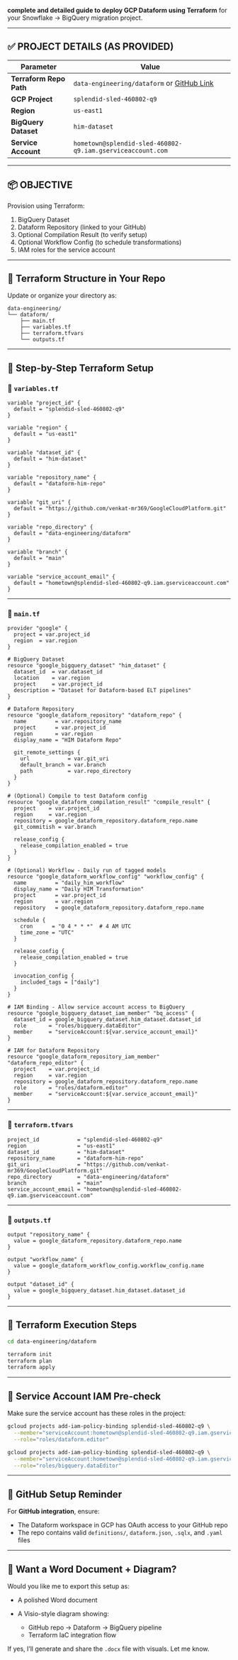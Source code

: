 **complete and detailed guide to deploy GCP Dataform using Terraform** for your Snowflake → BigQuery migration project.

---

## ✅ PROJECT DETAILS (AS PROVIDED)

| Parameter               | Value                                                                                                                                 |
| ----------------------- | ------------------------------------------------------------------------------------------------------------------------------------- |
| **Terraform Repo Path** | `data-engineering/dataform` or [GitHub Link](https://github.com/venkat-mr369/GoogleCloudPlatform/blob/main/data-engineering/dataform) |
| **GCP Project**         | `splendid-sled-460802-q9`                                                                                                             |
| **Region**              | `us-east1`                                                                                                                            |
| **BigQuery Dataset**    | `him-dataset`                                                                                                                         |
| **Service Account**     | `hometown@splendid-sled-460802-q9.iam.gserviceaccount.com`                                                                            |

---

## 📦 OBJECTIVE

Provision using Terraform:

1. BigQuery Dataset
2. Dataform Repository (linked to your GitHub)
3. Optional Compilation Result (to verify setup)
4. Optional Workflow Config (to schedule transformations)
5. IAM roles for the service account

---

## 📁 Terraform Structure in Your Repo

Update or organize your directory as:

```
data-engineering/
└── dataform/
    ├── main.tf
    ├── variables.tf
    ├── terraform.tfvars
    └── outputs.tf
```

---

## 🔧 Step-by-Step Terraform Setup

### 🔹 `variables.tf`

```hcl
variable "project_id" {
  default = "splendid-sled-460802-q9"
}

variable "region" {
  default = "us-east1"
}

variable "dataset_id" {
  default = "him-dataset"
}

variable "repository_name" {
  default = "dataform-him-repo"
}

variable "git_uri" {
  default = "https://github.com/venkat-mr369/GoogleCloudPlatform.git"
}

variable "repo_directory" {
  default = "data-engineering/dataform"
}

variable "branch" {
  default = "main"
}

variable "service_account_email" {
  default = "hometown@splendid-sled-460802-q9.iam.gserviceaccount.com"
}
```

---

### 🔹 `main.tf`

```hcl
provider "google" {
  project = var.project_id
  region  = var.region
}

# BigQuery Dataset
resource "google_bigquery_dataset" "him_dataset" {
  dataset_id  = var.dataset_id
  location    = var.region
  project     = var.project_id
  description = "Dataset for Dataform-based ELT pipelines"
}

# Dataform Repository
resource "google_dataform_repository" "dataform_repo" {
  name         = var.repository_name
  project      = var.project_id
  region       = var.region
  display_name = "HIM Dataform Repo"
  
  git_remote_settings {
    url            = var.git_uri
    default_branch = var.branch
    path           = var.repo_directory
  }
}

# (Optional) Compile to test Dataform config
resource "google_dataform_compilation_result" "compile_result" {
  project    = var.project_id
  region     = var.region
  repository = google_dataform_repository.dataform_repo.name
  git_commitish = var.branch

  release_config {
    release_compilation_enabled = true
  }
}

# (Optional) Workflow - Daily run of tagged models
resource "google_dataform_workflow_config" "workflow_config" {
  name         = "daily_him_workflow"
  display_name = "Daily HIM Transformation"
  project      = var.project_id
  region       = var.region
  repository   = google_dataform_repository.dataform_repo.name

  schedule {
    cron      = "0 4 * * *"  # 4 AM UTC
    time_zone = "UTC"
  }

  release_config {
    release_compilation_enabled = true
  }

  invocation_config {
    included_tags = ["daily"]
  }
}

# IAM Binding - Allow service account access to BigQuery
resource "google_bigquery_dataset_iam_member" "bq_access" {
  dataset_id = google_bigquery_dataset.him_dataset.dataset_id
  role       = "roles/bigquery.dataEditor"
  member     = "serviceAccount:${var.service_account_email}"
}

# IAM for Dataform Repository
resource "google_dataform_repository_iam_member" "dataform_repo_editor" {
  project    = var.project_id
  region     = var.region
  repository = google_dataform_repository.dataform_repo.name
  role       = "roles/dataform.editor"
  member     = "serviceAccount:${var.service_account_email}"
}
```

---

### 🔹 `terraform.tfvars`

```hcl
project_id            = "splendid-sled-460802-q9"
region                = "us-east1"
dataset_id            = "him-dataset"
repository_name       = "dataform-him-repo"
git_uri               = "https://github.com/venkat-mr369/GoogleCloudPlatform.git"
repo_directory        = "data-engineering/dataform"
branch                = "main"
service_account_email = "hometown@splendid-sled-460802-q9.iam.gserviceaccount.com"
```

---

### 🔹 `outputs.tf`

```hcl
output "repository_name" {
  value = google_dataform_repository.dataform_repo.name
}

output "workflow_name" {
  value = google_dataform_workflow_config.workflow_config.name
}

output "dataset_id" {
  value = google_bigquery_dataset.him_dataset.dataset_id
}
```

---

## 🔄 Terraform Execution Steps

```bash
cd data-engineering/dataform

terraform init
terraform plan
terraform apply
```

---

## 🔐 Service Account IAM Pre-check

Make sure the service account has these roles in the project:

```bash
gcloud projects add-iam-policy-binding splendid-sled-460802-q9 \
  --member="serviceAccount:hometown@splendid-sled-460802-q9.iam.gserviceaccount.com" \
  --role="roles/dataform.editor"

gcloud projects add-iam-policy-binding splendid-sled-460802-q9 \
  --member="serviceAccount:hometown@splendid-sled-460802-q9.iam.gserviceaccount.com" \
  --role="roles/bigquery.dataEditor"
```

---

## 📌 GitHub Setup Reminder

For **GitHub integration**, ensure:

* The Dataform workspace in GCP has OAuth access to your GitHub repo
* The repo contains valid `definitions/`, `dataform.json`, `.sqlx`, and `.yaml` files

---

## 📄 Want a Word Document + Diagram?

Would you like me to export this setup as:

* A polished Word document
* A Visio-style diagram showing:

  * GitHub repo → Dataform → BigQuery pipeline
  * Terraform IaC integration flow

If yes, I’ll generate and share the `.docx` file with visuals. Let me know.
